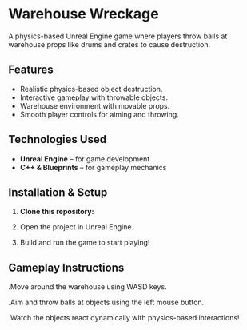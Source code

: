 # Warehouse Wreckage

A physics-based Unreal Engine game where players throw balls at warehouse props like drums and crates to cause destruction.

## Features
- Realistic physics-based object destruction.  
- Interactive gameplay with throwable objects.  
- Warehouse environment with movable props.  
- Smooth player controls for aiming and throwing.  

## Technologies Used
- **Unreal Engine** – for game development  
- **C++ & Blueprints** – for gameplay mechanics  

## Installation & Setup  

1. **Clone this repository:**  

2. Open the project in Unreal Engine.

3. Build and run the game to start playing!

## Gameplay Instructions
.Move around the warehouse using WASD keys.

.Aim and throw balls at objects using the left mouse button.

.Watch the objects react dynamically with physics-based interactions!
